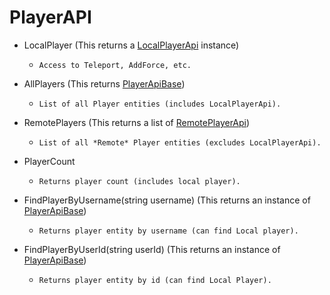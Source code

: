 # PlayerAPI

- LocalPlayer (This returns a [LocalPlayerApi](player-api-local.md) instance)
  - `Access to Teleport, AddForce, etc.`

- AllPlayers (This returns [PlayerApiBase](player-api-base.md))
  - `List of all Player entities (includes LocalPlayerApi).`

- RemotePlayers (This returns a list of [RemotePlayerApi](player-api-remote.md))
  - `List of all *Remote* Player entities (excludes LocalPlayerApi).`

- PlayerCount
  - `Returns player count (includes local player).`

- FindPlayerByUsername(string username) (This returns an instance of [PlayerApiBase](player-api-base.md))
  - `Returns player entity by username (can find Local player).`

- FindPlayerByUserId(string userId) (This returns an instance of [PlayerApiBase](player-api-base.md))
  - `Returns player entity by id (can find Local Player).`

